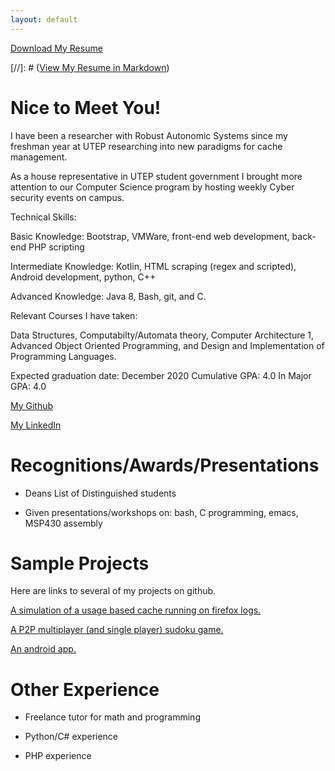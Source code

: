 ```yaml
---
layout: default
---
```


[Download My Resume](resume.pdf)


[//]: # ([View My Resume in Markdown](resume))

# [](#header-1)Nice to Meet You!

I have been a researcher with Robust Autonomic Systems since my freshman year at UTEP researching into new paradigms for cache management.

As a house representative in UTEP student government I brought more attention to our Computer Science program by hosting weekly Cyber security events on campus.

Technical Skills:

Basic Knowledge: Bootstrap, VMWare, front-end web development, back-end PHP scripting

Intermediate Knowledge: Kotlin, HTML scraping (regex and scripted), Android development, python, C++

Advanced Knowledge: Java 8, Bash, git, and C.

Relevant Courses I have taken:

Data Structures, Computabilty/Automata theory, Computer Architecture 1, Advanced Object Oriented Programming, and Design and Implementation of Programming Languages.

Expected graduation date: December 2020
Cumulative GPA: 4.0
In Major GPA: 4.0

[My Github](https://github.com/asdiamond)

[My LinkedIn](https://www.linkedin.com/in/asdiamond/)




# [](#header-1)Recognitions/Awards/Presentations

*   Deans List of Distinguished students 

*   Given presentations/workshops on: bash, C programming, emacs, MSP430 assembly

# [](#header-1)Sample Projects

Here are links to several of my projects on github.



[A simulation of a usage based cache running on firefox logs.](https://github.com/asdiamond/cache.tests)

[A P2P multiplayer (and single player) sudoku game.](https://github.com/asdiamond/sudoku)

[An android app.](https://github.com/asdiamond/CodeMineProject1)


# [](#header-1)Other Experience

*   Freelance tutor for math and programming

*   Python/C# experience

*   PHP experience

